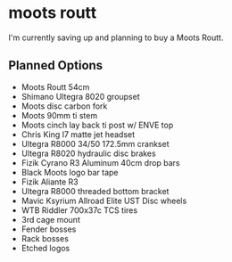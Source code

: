 # moots routt

I'm currently saving up and planning to buy a Moots Routt.

## Planned Options

* Moots Routt 54cm
* Shimano Ultegra 8020 groupset
* Moots disc carbon fork
* Moots 90mm ti stem
* Moots cinch lay back ti post w/ ENVE top
* Chris King I7 matte jet headset
* Ultegra R8000 34/50 172.5mm crankset
* Ultegra R8020 hydraulic disc brakes
* Fizik Cyrano R3 Aluminum 40cm drop bars
* Black Moots logo bar tape
* Fizik Aliante R3
* Ultegra R8000 threaded bottom bracket
* Mavic Ksyrium Allroad Elite UST Disc wheels
* WTB Riddler 700x37c TCS tires
* 3rd cage mount
* Fender bosses
* Rack bosses
* Etched logos
